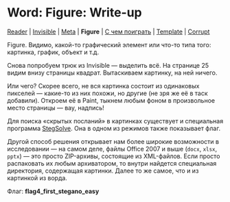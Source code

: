 # Word: Figure: Write-up

[Reader](../word1/) | [Invisible](../word2/) | [Meta](../word3/) | **Figure** | [С чем поиграть](../word5/) | [Template](../word6/) | [Corrupt](../word7/)

Figure. Видимо, какой-то графический элемент или что-то типа того: картинка, график, объект и т.д.

Снова попробуем трюк из Invisible — выделить всё. На странице 25 видим внизу страницы квадрат. Вытаскиваем картинку, на ней ничего.

Или чего? Скорее всего, не вся картинка состоит из одинаковых пикселей — какие-то из них похожи, но другие (не зря же её в таск добавили). Откроем её в Paint, тыкнем любым фоном в произвольное место страницы — вау, надпись!

Для поиска «скрытых посланий» в картинках существует и специальная программа [StegSolve](http://kmb.ufoctf.ru/stego/stegsolve/main.html). Она в одном из режимов также показывает флаг.

Другой способ решения открывает нам более широкие возможности в исследовании — на самом деле, файлы Office 2007 и выше (`docx`, `xlsx`, `pptx`) — это просто ZIP-архивы, состоящие из XML-файлов. Если просто распаковать их любым архиватором, то внутри найдется специальная директория, содержащая картинки. Далее то же самое, что и из картинкой из ворда.

Флаг: **flag4_first_stegano_easy**
